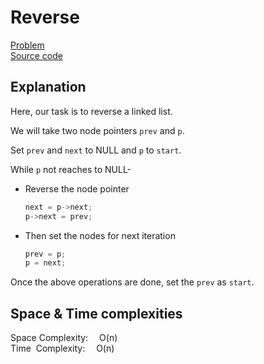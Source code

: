 # Reverse
[Problem](https://github.com/dscnsec/DSC-NSEC-Algorithms/blob/master/5.%20Linked%20List/reverse/reverse.md)  
[Source code](https://github.com/dscnsec/DSC-NSEC-Algorithms/blob/master/5.%20Linked%20List/mid/%5BCPP%5Dmid_csubhradipta.cpp)  
## Explanation
Here, our task is to reverse a linked list. 
 
We will take two node pointers `prev` and `p`.  

Set `prev` and `next` to NULL and `p` to `start`.

While `p` not reaches to NULL-
- Reverse the node pointer
	```cpp
	next = p->next;
	p->next = prev; 
	 ``` 
- Then set the nodes for next iteration
	```cpp
	prev = p;
	p = next;
	```

Once the above operations are done, set the ``prev`` as ``start``.

 ## Space & Time complexities
Space Complexity: &emsp;O(n)  
Time &nbsp;Complexity: &emsp;O(n)

